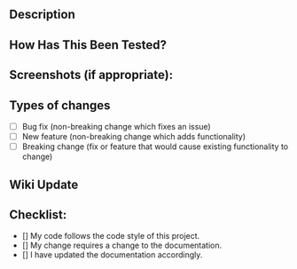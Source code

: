 <!--- PULL REQUESTS CREATED NOT USING THE BELOW TEMPLATE WILL BE CLOSED WITHOUT RESPONSE --->
<!--- PULL REQUESTS CREATED NOT USING THE BELOW TEMPLATE WILL BE CLOSED WITHOUT RESPONSE --->
<!--- PULL REQUESTS CREATED NOT USING THE BELOW TEMPLATE WILL BE CLOSED WITHOUT RESPONSE --->
<!--- PULL REQUESTS CREATED NOT USING THE BELOW TEMPLATE WILL BE CLOSED WITHOUT RESPONSE --->


## Description
<!--- Describe your changes in detail -->

## How Has This Been Tested?
<!--- Please describe in detail how you tested your changes. -->
<!--- Include details of your testing environment, and the tests you ran to -->
<!--- see how your change affects other areas of the code, etc. -->

## Screenshots (if appropriate):

## Types of changes
<!--- What types of changes does your code introduce? Put an `x` in all the boxes that apply: -->
- [ ] Bug fix (non-breaking change which fixes an issue)
- [ ] New feature (non-breaking change which adds functionality)
- [ ] Breaking change (fix or feature that would cause existing functionality to change)

## Wiki Update
<!--- Please create a Wiki page (or snippet) describing how to use your changes --->
<!--- Please keep them simple and user friendly                                  --->

## Checklist:
<!--- Go over all the following points, and put an `x` in all the boxes that apply. -->
<!--- If you're unsure about any of these, don't hesitate to ask. We're here to help! -->
- [] My code follows the code style of this project.
- [] My change requires a change to the documentation.
- [] I have updated the documentation accordingly.